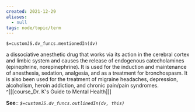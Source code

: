 ```yaml
---
created: 2021-12-29 
aliases:
  - null
tags: node/topic/term
---
```

`$=customJS.dv_funcs.mentionedIn(dv)`

a dissociative anesthetic drug that works via its action in the cerebral cortex and limbic system and causes the release of endogenous catecholamines (epinephrine, norepinephrine). It is used for the induction and maintenance of anesthesia, sedation, analgesia, and as a treatment for bronchospasm. It is also been used for the treatment of migraine headaches, depression, alcoholism, heroin addiction, and chronic pain/pain syndromes.
 ^[[[course_Dr. K's Guide to Mental Health]]]

**See**::
*`$=customJS.dv_funcs.outlinedIn(dv, this)`*